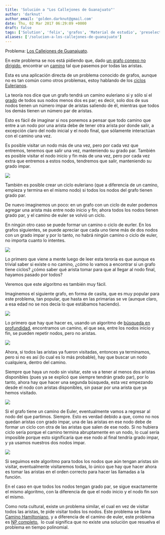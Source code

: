 ```yaml
---
title: 'Solución a "Los Callejones de Guanajuato"'
author: 'darknut'
author_email: 'golden.darknut@gmail.com'
date: Thu, 02 Mar 2017 06:29:09 +0000
draft: false
tags: ['Solution', 'felix', 'grafos', 'Material de estudio', 'preselectivo', 'solución']
aliases: ['/solucion-a-los-callejones-de-guanajuato']
---
```


Problema: [Los Callejones de Guanajuato](https://omegaup.com/arena/problem/callejones/).

En este problema se nos está pidiendo que, dado [un grafo conexo no dirigido](https://es.wikipedia.org/wiki/Grafo_conexo), encontrar un [camino](https://es.wikipedia.org/wiki/Camino_(teor%C3%ADa_de_grafos)) tal que pasemos por todas las aristas.

Esta es una aplicación directa de un problema conocido de grafos, aunque no es tan común como otros problemas, estoy hablando de los [ciclos Eulerianos](https://es.wikipedia.org/wiki/Ciclo_euleriano).

<!--more-->

La teoría nos dice que un grafo tendrá un camino euleriano si y sólo sí el [grado](https://es.wikipedia.org/wiki/Grado_(teor%C3%ADa_de_grafos)) de todos sus nodos menos dos es par; es decir, solo dos de sus nodos tienen un número impar de aristas saliendo de él, mientras que todos los demás tienen un número par de aristas.

Esto es fácil de imaginar si nos ponemos a pensar que todo camino que entre a un nodo por una arista debe de tener otra arista por donde salir, a excepción claro del nodo inicial y el nodo final, que sólamente interactúan con el camino una vez.

Es posible visitar un nodo más de una vez, pero por cada vez que entremos, tenemos que salir una vez, manteniendo su grado par. También es posible visitar el nodo inicio y fin más de una vez, pero por cada vez extra que entremos a estos nodos, tendremos que salir, manteniendo su grado impar.

![](http://i.imgur.com/cKkd6nh.png)

También es posible crear un ciclo euleriano (que a diferencia de un camino, empieza y termina en el mismo nodo) si todos los nodos del grafo tienen grado par.

De nuevo imaginemos un poco: en un grafo con un ciclo de euler podemos agregar una arista más entre nodo inicio y fin; ahora todos los nodos tienen grado par, y el camino de euler se volvió un ciclo.

En ningún otro caso se puede formar un camino o ciclo de eurler. En los grafos siguientes, se puede apreciar que cada uno tiene más de dos nodos con un grado impar y por lo tanto, no habrá ningún camino o ciclo de euler, no importa cuanto lo intentes.

![](http://i.imgur.com/o7OKuIc.jpg)

Lo primero que viene a mente luego de leer esta teroría es que aunque es trivial saber si existe o no camino, ¿cómo lo vamos a encontrar si un grafo tiene ciclos? ¿cómo saber qué arista tomar para que al llegar al nodo final, hayamos pasado por todos?

Veremos que este algoritmo es también muy fácil.

Imaginemos el siguiente grafo, en forma de casita, que es muy popular para este problema, tan popular, que hasta en las primarias se ve (aunque claro, a esa edad no se nos decía lo que estábamos haciendo).

![](http://i.imgur.com/0VQqGVK.png)

Lo primero que hay que hacer es, usando un algoritmo de [búsqueda en profundidad](https://es.wikipedia.org/wiki/B%C3%BAsqueda_en_profundidad), encontramos un camino, el que sea, entre los nodos inicio y fin, se pueden repetir nodos, pero no aristas.

![](http://i.imgur.com/b8wtLgL.png)

Ahora, si todos las aristas ya fueron visitadas, entonces ya terminamos, pero si no es así (lo cual es lo más probable), hay que buscar un nodo cualquiera, dentro del camino.

Siempre que haya un nodo sin visitar, este va a tener al menos dos aristas disponibles (pues ya se explicó que siempre tendrán grado par), por lo tanto, ahora hay que hacer una segunda búsqueda, esta vez empezando desde el nodo con aristas disponibles, sin pasar por una arista que ya hemos visitado.

![](http://i.imgur.com/C8l96lD.png)

Si el grafo tiene un camino de Euler, eventualmente vamos a regresar al nodo del que partimos. Siempre. Esto es verdad debido a que, como no nos quedan aristas con grado impar, una de las aristas en ese nodo debe de formar un ciclo con otra de las aristas que salen de ese nodo. Si no hubiera ciclo sería porque el camino termina abruptamente en un nodo, lo cual sería imposible porque esto significaría que ese nodo al final tendría grado impar, y ya usamos nuestros dos nodos impar.

![](http://i.imgur.com/r9rDfW3.png)

Si seguimos este algoritmo para todos los nodos que aún tengan aristas sin visitar, eventualmente visitaremos todas, lo único que hay que hacer ahora es tomar las aristas en el orden correcto para hacer las llamadas a la función.

En el caso en que todos los nodos tengan grado par, se sigue exactamente el mismo algoritmo, con la diferencia de que el nodo inicio y el nodo fin son el mismo.

Como nota cultural, existe un problema similar, el cual en vez de visitar todos las aristas, te pide visitar todos los nodos. Este problema se llama [Camino Hamiltoniano](https://es.wikipedia.org/wiki/Camino_hamiltoniano), y a diferencia de el camino de euler, este problema es [NP completo](https://es.wikipedia.org/wiki/NP-completo),  lo cual significa que no existe una solución que resuelva el problema en tiempo polinomial.